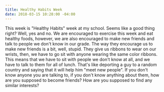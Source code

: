 ```yaml
---
title: Healthy Habits Week
date: 2018-03-15 10:28:00 -04:00
---
```


This week is "Healthy Habits" week at my school. Seems like a good thing right? Well, yes and no. We are encouraged to exercise this week and eat healthy foods, however, we are also encouraged to make new friends and talk to people we don't know in our grade. The way they encourage us to make new friends is a bit, well, stupid. They give us ribbons to wear on our wrists, then, we have to go sit with anyone wearing the same color ribbons. This means that we have to sit with people we don't know at all, and we have to talk to them for all of lunch. That's like deporting a guy to a random country and saying that it will help him "meet new people". If you don't know anyone you are talking to, if you don't know anything about them, how are you supposed to become friends? How are you supposed to find any similar interests?
